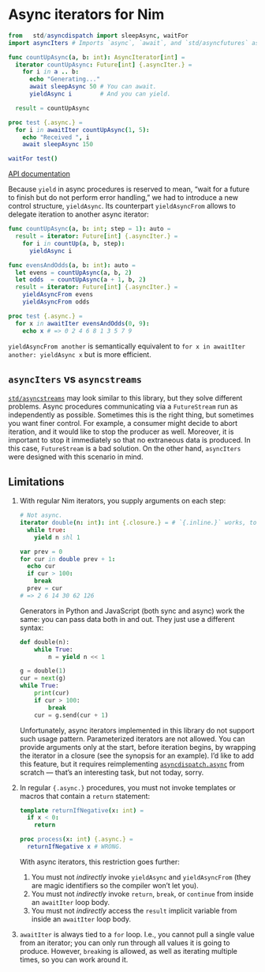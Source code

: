 # Async iterators for Nim

```nim
from   std/asyncdispatch import sleepAsync, waitFor
import asyncIters # Imports `async`, `await`, and `std/asyncfutures` as well.

func countUpAsync(a, b: int): AsyncIterator[int] =
  iterator countUpAsync: Future[int] {.asyncIter.} =
    for i in a .. b:
      echo "Generating..."
      await sleepAsync 50 # You can await.
      yieldAsync i        # And you can yield.

  result = countUpAsync

proc test {.async.} =
  for i in awaitIter countUpAsync(1, 5):
    echo "Received ", i
    await sleepAsync 150

waitFor test()
```

[API documentation](https://sirnickolas.github.io/asyncIters/asyncIters)

Because `yield` in async procedures is reserved to mean, “wait for a future to finish but do not
perform error handling,” we had to introduce a new control structure, `yieldAsync`. Its counterpart
`yieldAsyncFrom` allows to delegate iteration to another async iterator:

```nim
func countUpAsync(a, b: int; step = 1): auto =
  result = iterator: Future[int] {.asyncIter.} =
    for i in countUp(a, b, step):
      yieldAsync i

func evensAndOdds(a, b: int): auto =
  let evens = countUpAsync(a, b, 2)
  let odds  = countUpAsync(a + 1, b, 2)
  result = iterator: Future[int] {.asyncIter.} =
    yieldAsyncFrom evens
    yieldAsyncFrom odds

proc test {.async.} =
  for x in awaitIter evensAndOdds(0, 9):
    echo x # => 0 2 4 6 8 1 3 5 7 9
```

`yieldAsyncFrom another` is semantically equivalent to `for x in awaitIter another: yieldAsync x`
but is more efficient.


## `asyncIters` vs `asyncstreams`

[`std/asyncstreams`][asyncstreams] may look similar to this library, but they solve different
problems. Async procedures communicating via a `FutureStream` run as independently as possible.
Sometimes this is the right thing, but sometimes you want finer control. For example, a consumer
might decide to abort iteration, and it would like to stop the producer as well. Moreover, it is
important to stop it immediately so that no extraneous data is produced. In this case,
`FutureStream` is a bad solution. On the other hand, `asyncIters` were designed with this scenario
in mind.

[asyncstreams]: https://nim-lang.org/docs/asyncstreams.html


## Limitations

1.  With regular Nim iterators, you supply arguments on each step:

    ```nim
    # Not async.
    iterator double(n: int): int {.closure.} = # `{.inline.}` works, too.
      while true:
        yield n shl 1

    var prev = 0
    for cur in double prev + 1:
      echo cur
      if cur > 100:
        break
      prev = cur
    # => 2 6 14 30 62 126
    ```

    Generators in Python and JavaScript (both sync and async) work the same: you can pass data both
    in and out. They just use a different syntax:

    ```py
    def double(n):
        while True:
            n = yield n << 1

    g = double(1)
    cur = next(g)
    while True:
        print(cur)
        if cur > 100:
            break
        cur = g.send(cur + 1)
    ```

    Unfortunately, async iterators implemented in this library do not support such usage pattern.
    Parameterized iterators are not allowed. You can provide arguments only at the start, before
    iteration begins, by wrapping the iterator in a closure (see the synopsis for an example).
    I’d like to add this feature, but it requires reimplementing [`asyncdispatch.async`][asyncmacro]
    from scratch — that’s an interesting task, but not today, sorry.

    [asyncmacro]: https://github.com/nim-lang/Nim/blob/version-1-6/lib/pure/asyncmacro.nim

2.  In regular `{.async.}` procedures, you must not invoke templates or macros that contain
    a `return` statement:

    ```nim
    template returnIfNegative(x: int) =
      if x < 0:
        return

    proc process(x: int) {.async.} =
      returnIfNegative x # WRONG.
    ```

    With async iterators, this restriction goes further:

    1. You must not *indirectly* invoke `yieldAsync` and `yieldAsyncFrom` (they are magic
       identifiers so the compiler won’t let you).
    2. You must not *indirectly* invoke `return`, `break`, or `continue` from inside an `awaitIter`
       loop body.
    3. You must not *indirectly* access the `result` implicit variable from inside an `awaitIter`
       loop body.

3. `awaitIter` is always tied to a `for` loop. I.e., you cannot pull a single value from
   an iterator; you can only run through all values it is going to produce. However, `break`ing
   is allowed, as well as iterating multiple times, so you can work around it.
